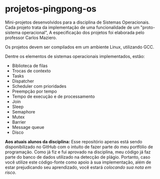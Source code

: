 # projetos-pingpong-os

Mini-projetos desenvolvidos para a disciplina de Sistemas Operacionais. Cada projeto trata da implementação de uma funcionalidade de um "proto-sistema operacional", A especificação dos projetos foi elaborada pelo professor Carlos Maziero.

Os projetos devem ser compilados em um ambiente Linux, utilizando GCC.

Dentre os elementos de sistemas operacionais implementados, estão:
* Biblioteca de filas
* Trocas de contexto
* Tasks
* Dispatcher
* Scheduler com prioridades
* Preempção por tempo
* Tempo de execução e de processamento
* Join
* Sleep
* Semaphore
* Mutex
* Barrier
* Message queue
* Disco

**Aos atuais alunos da disciplina:** Esse repositório apenas está sendo disponibilizado no GitHub com o intuito de fazer parte do meu portfólio de programação.
Como já fiz e fui aprovado na disciplina, meu código já faz parte do banco de dados utilizado na detecção de plágio. Portanto, caso você utilize este código-fonte como apoio à sua implementação, além de estar prejudicando seu aprendizado, você estará *colocando sua nota em risco*.
